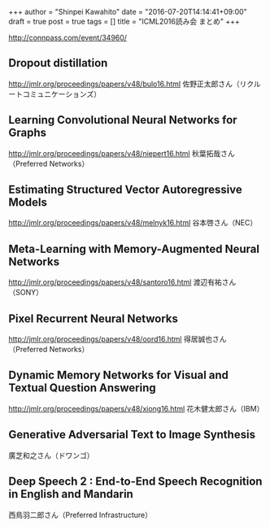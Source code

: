 +++
author = "Shinpei Kawahito"
date = "2016-07-20T14:14:41+09:00"
draft = true
post = true
tags = []
title = "ICML2016読み会 まとめ"
+++

http://connpass.com/event/34960/

## Dropout distillation
http://jmlr.org/proceedings/papers/v48/bulo16.html
佐野正太郎さん（リクルートコミュニケーションズ）

## Learning Convolutional Neural Networks for Graphs
http://jmlr.org/proceedings/papers/v48/niepert16.html
秋葉拓哉さん（Preferred Networks）

## Estimating Structured Vector Autoregressive Models
http://jmlr.org/proceedings/papers/v48/melnyk16.html
谷本啓さん（NEC）

## Meta-Learning with Memory-Augmented Neural Networks
http://jmlr.org/proceedings/papers/v48/santoro16.html
渡辺有祐さん（SONY）

## Pixel Recurrent Neural Networks
http://jmlr.org/proceedings/papers/v48/oord16.html
得居誠也さん（Preferred Networks）

## Dynamic Memory Networks for Visual and Textual Question Answering
http://jmlr.org/proceedings/papers/v48/xiong16.html
花木健太郎さん（IBM）

## Generative Adversarial Text to Image Synthesis
廣芝和之さん（ドワンゴ）

## Deep Speech 2 : End-to-End Speech Recognition in English and Mandarin
西鳥羽二郎さん（Preferred Infrastructure）
